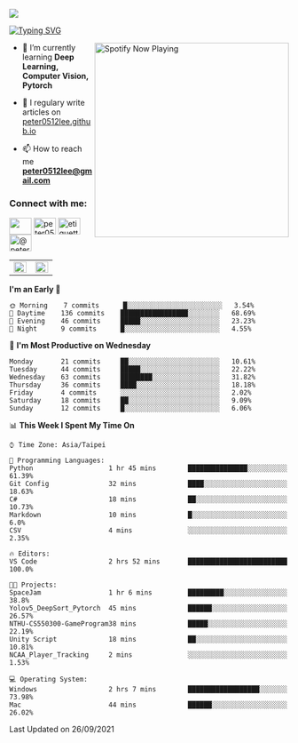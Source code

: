 ![](https://komarev.com/ghpvc/?username=peter0512lee&color=ff69b4)

[![Typing SVG](https://readme-typing-svg.herokuapp.com?color=F742BA&size=22&lines=Hi!+I'm+JYL)](https://git.io/typing-svg)

[<img src="https://spotify-now-playing.peter0512lee.vercel.app/api/spotify-playing" alt="Spotify Now Playing" width="350" align="right" />](https://open.spotify.com/user/21iyoswqgnkoe7peuesmqnhgy)

- 🌱 I’m currently learning **Deep Learning, Computer Vision, Pytorch**

- 📝 I regulary write articles on [peter0512lee.github.io](https://peter0512lee.github.io/)

- 📫 How to reach me **peter0512lee@gmail.com**

<h3 align="left">Connect with me:</h3>
<p align="left">
<a href="https://linkedin.com/in/jie-ying-li-b43a1416b" target="blank"><img align="center" src="https://raw.githubusercontent.com/rahuldkjain/github-profile-readme-generator/master/src/images/icons/Social/linked-in-alt.svg" height="30" width="40" /></a>
<a href="https://fb.com/peter0512lee" target="blank"><img align="center" src="https://raw.githubusercontent.com/rahuldkjain/github-profile-readme-generator/master/src/images/icons/Social/facebook.svg" alt="peter0512lee" height="30" width="40" /></a>
<a href="https://instagram.com/etiquette_ying" target="blank"><img align="center" src="https://raw.githubusercontent.com/rahuldkjain/github-profile-readme-generator/master/src/images/icons/Social/instagram.svg" alt="etiquette_ying" height="30" width="40" /></a>
<a href="https://medium.com/@peter0512lee" target="blank"><img align="center" src="https://raw.githubusercontent.com/rahuldkjain/github-profile-readme-generator/master/src/images/icons/Social/medium.svg" alt="@peter0512lee" height="30" width="40" /></a>
</p>

<table><tr><td valign="top" width="50%">

<img src="https://github-readme-stats.vercel.app/api?username=peter0512lee&hide_border=true&show_icons=true&locale=en" align="left" style="width: 100%" />

</td><td valign="top" width="50%">

<img src="https://github-readme-stats.vercel.app/api/top-langs?username=peter0512lee&hide_border=true&show_icons=true&locale=en&layout=compact" align="left" style="width: 100%" />

</td></tr></table>  

<!--START_SECTION:waka-->
**I'm an Early 🐤** 

```text
🌞 Morning    7 commits      █░░░░░░░░░░░░░░░░░░░░░░░░   3.54% 
🌆 Daytime    136 commits    █████████████████░░░░░░░░   68.69% 
🌃 Evening    46 commits     █████░░░░░░░░░░░░░░░░░░░░   23.23% 
🌙 Night      9 commits      █░░░░░░░░░░░░░░░░░░░░░░░░   4.55%

```
📅 **I'm Most Productive on Wednesday** 

```text
Monday       21 commits     ██░░░░░░░░░░░░░░░░░░░░░░░   10.61% 
Tuesday      44 commits     █████░░░░░░░░░░░░░░░░░░░░   22.22% 
Wednesday    63 commits     ████████░░░░░░░░░░░░░░░░░   31.82% 
Thursday     36 commits     ████░░░░░░░░░░░░░░░░░░░░░   18.18% 
Friday       4 commits      ░░░░░░░░░░░░░░░░░░░░░░░░░   2.02% 
Saturday     18 commits     ██░░░░░░░░░░░░░░░░░░░░░░░   9.09% 
Sunday       12 commits     █░░░░░░░░░░░░░░░░░░░░░░░░   6.06%

```


📊 **This Week I Spent My Time On** 

```text
⌚︎ Time Zone: Asia/Taipei

💬 Programming Languages: 
Python                   1 hr 45 mins        ███████████████░░░░░░░░░░   61.39% 
Git Config               32 mins             ████░░░░░░░░░░░░░░░░░░░░░   18.63% 
C#                       18 mins             ██░░░░░░░░░░░░░░░░░░░░░░░   10.73% 
Markdown                 10 mins             █░░░░░░░░░░░░░░░░░░░░░░░░   6.0% 
CSV                      4 mins              ░░░░░░░░░░░░░░░░░░░░░░░░░   2.35%

🔥 Editors: 
VS Code                  2 hrs 52 mins       █████████████████████████   100.0%

🐱‍💻 Projects: 
SpaceJam                 1 hr 6 mins         █████████░░░░░░░░░░░░░░░░   38.8% 
Yolov5_DeepSort_Pytorch  45 mins             ██████░░░░░░░░░░░░░░░░░░░   26.57% 
NTHU-CS550300-GameProgram38 mins             █████░░░░░░░░░░░░░░░░░░░░   22.19% 
Unity Script             18 mins             ██░░░░░░░░░░░░░░░░░░░░░░░   10.81% 
NCAA_Player_Tracking     2 mins              ░░░░░░░░░░░░░░░░░░░░░░░░░   1.53%

💻 Operating System: 
Windows                  2 hrs 7 mins        ██████████████████░░░░░░░   73.98% 
Mac                      44 mins             ██████░░░░░░░░░░░░░░░░░░░   26.02%

```


 Last Updated on 26/09/2021
<!--END_SECTION:waka-->


<!--
**peter0512lee/peter0512lee** is a ✨ _special_ ✨ repository because its `README.md` (this file) appears on your GitHub profile.

